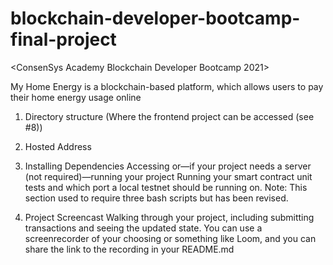 # blockchain-developer-bootcamp-final-project

<ConsenSys Academy Blockchain Developer Bootcamp 2021>

My Home Energy is a blockchain-based platform, which allows users to pay their home energy usage online 

1. Directory structure
  (Where the frontend project can be accessed (see #8))

2. Hosted Address

3. Installing Dependencies 
Accessing or—if your project needs a server (not required)—running your project
Running your smart contract unit tests and which port a local testnet should be running on.
Note: This section used to require three bash scripts but has been revised.

4. Project Screencast
Walking through your project, including submitting transactions and seeing the updated state. You can use a screenrecorder of your choosing or something like Loom, and you can share the link to the recording in your README.md

